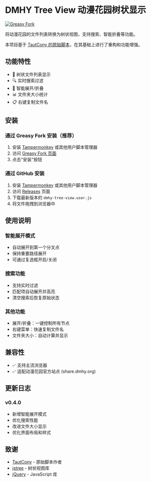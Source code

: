 # DMHY Tree View 动漫花园树状显示

[![Greasy Fork](https://img.shields.io/badge/Greasy%20Fork-install-green)](https://greasyfork.org/zh-CN/scripts/26430-dmhy-tree-view)

将动漫花园的文件列表转换为树状视图，支持搜索、智能折叠等功能。

本项目基于 [TautCony 的原始脚本](https://greasyfork.org/zh-CN/scripts/26430-dmhy-tree-view)，在其基础上进行了重构和功能增强。

## 功能特性

- 🌲 树状文件列表显示
- 🔍 实时搜索过滤
- 📂 智能展开/折叠
- 📊 文件夹大小统计
- 📋 右键复制文件名

## 安装

### 通过 Greasy Fork 安装（推荐）
1. 安装 [Tampermonkey](https://www.tampermonkey.net/) 或其他用户脚本管理器
2. 访问 [Greasy Fork 页面](https://greasyfork.org/zh-CN/scripts/26430-dmhy-tree-view)
3. 点击"安装"按钮

### 通过 GitHub 安装
1. 安装 [Tampermonkey](https://www.tampermonkey.net/) 或其他用户脚本管理器
2. 访问 [Releases](https://github.com/xkbkx5904/dmhy-tree-view/releases) 页面
3. 下载最新版本的 `dmhy-tree-view.user.js`
4. 将文件拖拽到浏览器中

## 使用说明

### 智能展开模式
- 自动展开到第一个分叉点
- 保持重要路径展开
- 可通过复选框开启/关闭

### 搜索功能
- 支持实时过滤
- 匹配项自动展开并高亮
- 清空搜索后恢复原始状态

### 其他功能
- 展开/折叠：一键控制所有节点
- 右键菜单：快速复制文件名
- 文件夹大小：自动计算并显示

## 兼容性

- ✅ 支持主流浏览器
- ✅ 适配动漫花园官方站点 (share.dmhy.org)

## 更新日志

### v0.4.0
- 新增智能展开模式
- 优化搜索性能
- 改进文件大小显示
- 优化界面布局和样式

## 致谢

- [TautCony](https://greasyfork.org/zh-CN/users/44063-tautcony) - 原始脚本作者
- [jstree](https://www.jstree.com/) - 树状视图库
- [jQuery](https://jquery.com/) - JavaScript 库

